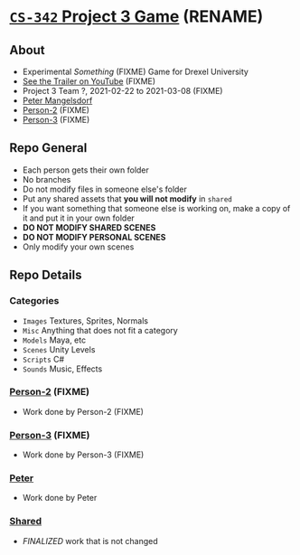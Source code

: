 




# [`CS-342` Project 3 Game](https://github.com/peter201943/cs-342.p3.rename) (RENAME)




## About
- Experimental *Something* (FIXME) Game for Drexel University
- [See the Trailer on YouTube]() (FIXME)
- Project 3 Team ?, 2021-02-22 to 2021-03-08 (FIXME)
- [Peter Mangelsdorf](https://github.com/peter201943/)
- [Person-2]() (FIXME)
- [Person-3]() (FIXME)




## Repo General
- Each person gets their own folder
- No branches
- Do not modify files in someone else's folder
- Put any shared assets that **you will not modify** in `shared`
- If you want something that someone else is working on, make a copy of it and put it in your own folder
- **DO NOT MODIFY SHARED SCENES**
- **DO NOT MODIFY PERSONAL SCENES**
- Only modify your own scenes





## Repo Details

### Categories
- `Images` Textures, Sprites, Normals
- `Misc` Anything that does not fit a category
- `Models` Maya, etc
- `Scenes` Unity Levels
- `Scripts` C#
- `Sounds` Music, Effects

### [Person-2](Assets/RenamePerson2) (FIXME)
- Work done by Person-2 (FIXME)

### [Person-3](Assets/RenamePerson3) (FIXME)
- Work done by Person-3 (FIXME)

### [Peter](Assets/Peter)
- Work done by Peter

### [Shared](Assets/Shared)
- *FINALIZED* work that is not changed










